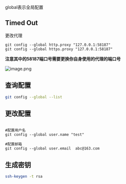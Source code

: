 global表示全局配置
## Timed Out
更改代理
```text
git config --global http.proxy "127.0.0.1:58187"  
git config --global https.proxy "127.0.0.1:58187"
```
**注意其中的58187端口号需要更换你自身使用的代理的端口号**

![image.png](https://yaaame-1317851743.cos.ap-beijing.myqcloud.com/20240130184814.png)

## 查询配置
```bash
git config --global --list
```
## 更改配置
```text

#配置用户名
git config --global user.name "test"

#配置邮箱
git config --global user.email  abc@163.com
```
## 生成密钥
```bash
ssh-keygen -t rsa
```
